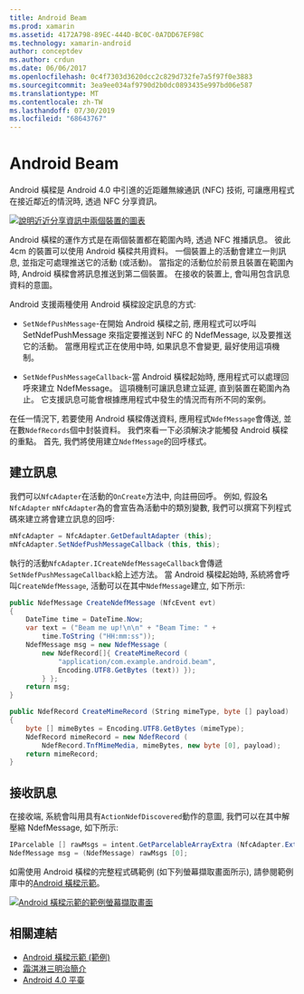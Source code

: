 ```yaml
---
title: Android Beam
ms.prod: xamarin
ms.assetid: 4172A798-89EC-444D-BC0C-0A7DD67EF98C
ms.technology: xamarin-android
author: conceptdev
ms.author: crdun
ms.date: 06/06/2017
ms.openlocfilehash: 0c4f7303d3620dcc2c829d732fe7a5f97f0e3883
ms.sourcegitcommit: 3ea9ee034af9790d2b0dc0893435e997bd06e587
ms.translationtype: MT
ms.contentlocale: zh-TW
ms.lasthandoff: 07/30/2019
ms.locfileid: "68643767"
---
```

# <a name="android-beam"></a>Android Beam

Android 橫樑是 Android 4.0 中引進的近距離無線通訊 (NFC) 技術, 可讓應用程式在接近鄰近的情況時, 透過 NFC 分享資訊。

[![說明近近分享資訊中兩個裝置的圖表](android-beam-images/androidbeam.png)](android-beam-images/androidbeam.png#lightbox)

Android 橫樑的運作方式是在兩個裝置都在範圍內時, 透過 NFC 推播訊息。 彼此4cm 的裝置可以使用 Android 橫樑共用資料。 一個裝置上的活動會建立一則訊息, 並指定可處理推送它的活動 (或活動)。 當指定的活動位於前景且裝置在範圍內時, Android 橫樑會將訊息推送到第二個裝置。 在接收的裝置上, 會叫用包含訊息資料的意圖。

Android 支援兩種使用 Android 橫樑設定訊息的方式:

-   `SetNdefPushMessage`-在開始 Android 橫樑之前, 應用程式可以呼叫 SetNdefPushMessage 來指定要推送到 NFC 的 NdefMessage, 以及要推送它的活動。 當應用程式正在使用中時, 如果訊息不會變更, 最好使用這項機制。

-   `SetNdefPushMessageCallback`-當 Android 橫樑起始時, 應用程式可以處理回呼來建立 NdefMessage。 這項機制可讓訊息建立延遲, 直到裝置在範圍內為止。 它支援訊息可能會根據應用程式中發生的情況而有所不同的案例。


在任一情況下, 若要使用 Android 橫樑傳送資料, 應用程式`NdefMessage`會傳送, 並在數`NdefRecords`個中封裝資料。 我們來看一下必須解決才能觸發 Android 橫樑的重點。 首先, 我們將使用建立`NdefMessage`的回呼樣式。


## <a name="creating-a-message"></a>建立訊息

我們可以`NfcAdapter`在活動的`OnCreate`方法中, 向註冊回呼。 例如, 假設名`NfcAdapter` `mNfcAdapter`為的會宣告為活動中的類別變數, 我們可以撰寫下列程式碼來建立將會建立訊息的回呼:

```csharp
mNfcAdapter = NfcAdapter.GetDefaultAdapter (this);
mNfcAdapter.SetNdefPushMessageCallback (this, this);
```

執行的活動`NfcAdapter.ICreateNdefMessageCallback`會傳遞`SetNdefPushMessageCallback`給上述方法。 當 Android 橫樑起始時, 系統將會呼叫`CreateNdefMessage`, 活動可以在其中`NdefMessage`建立, 如下所示:

```csharp
public NdefMessage CreateNdefMessage (NfcEvent evt)
{
    DateTime time = DateTime.Now;
    var text = ("Beam me up!\n\n" + "Beam Time: " +
        time.ToString ("HH:mm:ss"));
    NdefMessage msg = new NdefMessage (
        new NdefRecord[]{ CreateMimeRecord (
            "application/com.example.android.beam",
            Encoding.UTF8.GetBytes (text)) });
        } };
    return msg;
}

public NdefRecord CreateMimeRecord (String mimeType, byte [] payload)
{
    byte [] mimeBytes = Encoding.UTF8.GetBytes (mimeType);
    NdefRecord mimeRecord = new NdefRecord (
        NdefRecord.TnfMimeMedia, mimeBytes, new byte [0], payload);
    return mimeRecord;
}
```


## <a name="receiving-a-message"></a>接收訊息

在接收端, 系統會叫用具有`ActionNdefDiscovered`動作的意圖, 我們可以在其中解壓縮 NdefMessage, 如下所示:

```csharp
IParcelable [] rawMsgs = intent.GetParcelableArrayExtra (NfcAdapter.ExtraNdefMessages);
NdefMessage msg = (NdefMessage) rawMsgs [0];
```

如需使用 Android 橫樑的完整程式碼範例 (如下列螢幕擷取畫面所示), 請參閱範例庫中的[Android 橫樑示範](https://docs.microsoft.com/samples/xamarin/monodroid-samples/androidbeamdemo)。

[![Android 橫樑示範的範例螢幕擷取畫面](android-beam-images/24.png)](android-beam-images/24.png#lightbox)



## <a name="related-links"></a>相關連結

- [Android 橫樑示範 (範例)](https://docs.microsoft.com/samples/xamarin/monodroid-samples/androidbeamdemo)
- [霜淇淋三明治簡介](http://www.android.com/about/ice-cream-sandwich/)
- [Android 4.0 平臺](https://developer.android.com/sdk/android-4.0.html)
